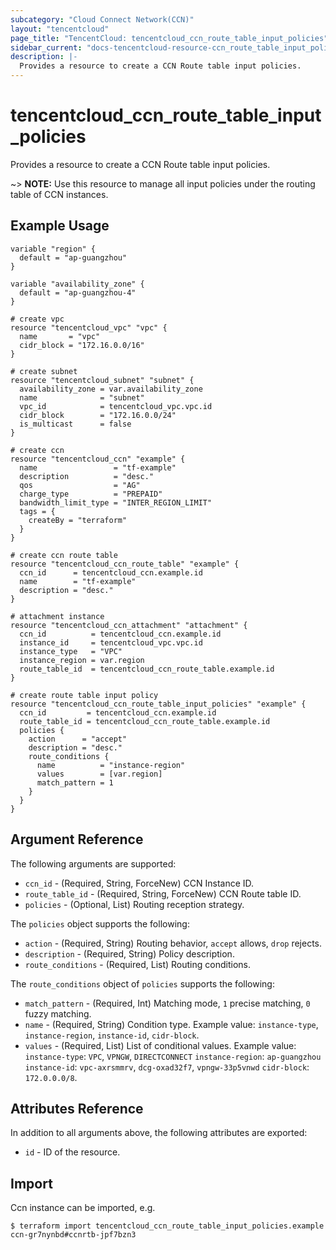 ```yaml
---
subcategory: "Cloud Connect Network(CCN)"
layout: "tencentcloud"
page_title: "TencentCloud: tencentcloud_ccn_route_table_input_policies"
sidebar_current: "docs-tencentcloud-resource-ccn_route_table_input_policies"
description: |-
  Provides a resource to create a CCN Route table input policies.
---
```


# tencentcloud_ccn_route_table_input_policies

Provides a resource to create a CCN Route table input policies.

~> **NOTE:** Use this resource to manage all input policies under the routing table of CCN instances.

## Example Usage

```hcl
variable "region" {
  default = "ap-guangzhou"
}

variable "availability_zone" {
  default = "ap-guangzhou-4"
}

# create vpc
resource "tencentcloud_vpc" "vpc" {
  name       = "vpc"
  cidr_block = "172.16.0.0/16"
}

# create subnet
resource "tencentcloud_subnet" "subnet" {
  availability_zone = var.availability_zone
  name              = "subnet"
  vpc_id            = tencentcloud_vpc.vpc.id
  cidr_block        = "172.16.0.0/24"
  is_multicast      = false
}

# create ccn
resource "tencentcloud_ccn" "example" {
  name                 = "tf-example"
  description          = "desc."
  qos                  = "AG"
  charge_type          = "PREPAID"
  bandwidth_limit_type = "INTER_REGION_LIMIT"
  tags = {
    createBy = "terraform"
  }
}

# create ccn route table
resource "tencentcloud_ccn_route_table" "example" {
  ccn_id      = tencentcloud_ccn.example.id
  name        = "tf-example"
  description = "desc."
}

# attachment instance
resource "tencentcloud_ccn_attachment" "attachment" {
  ccn_id          = tencentcloud_ccn.example.id
  instance_id     = tencentcloud_vpc.vpc.id
  instance_type   = "VPC"
  instance_region = var.region
  route_table_id  = tencentcloud_ccn_route_table.example.id
}

# create route table input policy
resource "tencentcloud_ccn_route_table_input_policies" "example" {
  ccn_id         = tencentcloud_ccn.example.id
  route_table_id = tencentcloud_ccn_route_table.example.id
  policies {
    action      = "accept"
    description = "desc."
    route_conditions {
      name          = "instance-region"
      values        = [var.region]
      match_pattern = 1
    }
  }
}
```

## Argument Reference

The following arguments are supported:

* `ccn_id` - (Required, String, ForceNew) CCN Instance ID.
* `route_table_id` - (Required, String, ForceNew) CCN Route table ID.
* `policies` - (Optional, List) Routing reception strategy.

The `policies` object supports the following:

* `action` - (Required, String) Routing behavior, `accept` allows, `drop` rejects.
* `description` - (Required, String) Policy description.
* `route_conditions` - (Required, List) Routing conditions.

The `route_conditions` object of `policies` supports the following:

* `match_pattern` - (Required, Int) Matching mode, `1` precise matching, `0` fuzzy matching.
* `name` - (Required, String) Condition type. Example value: `instance-type`, `instance-region`, `instance-id`, `cidr-block`.
* `values` - (Required, List) List of conditional values. Example value:
 `instance-type`: `VPC`, `VPNGW`, `DIRECTCONNECT`
 `instance-region`: `ap-guangzhou`
 `instance-id`: `vpc-axrsmmrv`, `dcg-oxad32f7`, `vpngw-33p5vnwd`
 `cidr-block`: `172.0.0.0/8`.

## Attributes Reference

In addition to all arguments above, the following attributes are exported:

* `id` - ID of the resource.




## Import

Ccn instance can be imported, e.g.

```
$ terraform import tencentcloud_ccn_route_table_input_policies.example ccn-gr7nynbd#ccnrtb-jpf7bzn3
```

